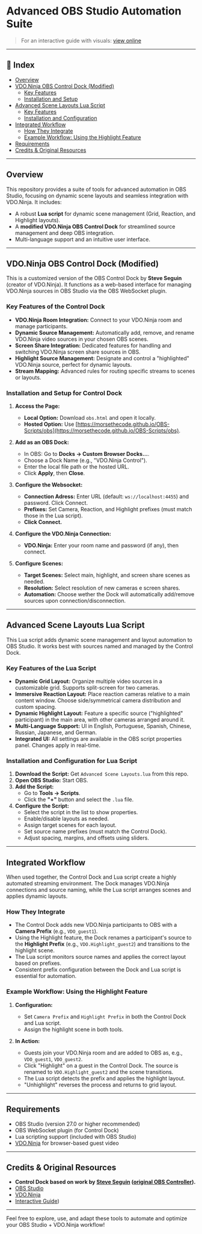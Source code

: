 # Advanced OBS Studio Automation Suite

> For an interactive guide with visuals: [view online](https://morsethecode.github.io/OBS-Scripts/guide.html)

---

## 📖 Index

- [Overview](#overview)
- [VDO.Ninja OBS Control Dock (Modified)](#vdoninja-obs-control-dock-modified)
  - [Key Features](#key-features-of-the-control-dock)
  - [Installation and Setup](#installation-and-setup-for-control-dock)
- [Advanced Scene Layouts Lua Script](#advanced-scene-layouts-lua-script)
  - [Key Features](#key-features-of-the-lua-script)
  - [Installation and Configuration](#installation-and-configuration-for-lua-script)
- [Integrated Workflow](#integrated-workflow)
  - [How They Integrate](#how-they-integrate)
  - [Example Workflow: Using the Highlight Feature](#example-workflow-using-the-highlight-feature)
- [Requirements](#requirements)
- [Credits & Original Resources](#credits--original-resources)

---

## Overview

This repository provides a suite of tools for advanced automation in OBS Studio, focusing on dynamic scene layouts and seamless integration with VDO.Ninja. It includes:

- A robust **Lua script** for dynamic scene management (Grid, Reaction, and Highlight layouts).
- A **modified VDO.Ninja OBS Control Dock** for streamlined source management and deep OBS integration.
- Multi-language support and an intuitive user interface.

---

## VDO.Ninja OBS Control Dock (Modified)

This is a customized version of the OBS Control Dock by **Steve Seguin** (creator of VDO.Ninja). It functions as a web-based interface for managing VDO.Ninja sources in OBS Studio via the OBS WebSocket plugin.

### Key Features of the Control Dock

- **VDO.Ninja Room Integration:** Connect to your VDO.Ninja room and manage participants.
- **Dynamic Source Management:** Automatically add, remove, and rename VDO.Ninja video sources in your chosen OBS scenes.
- **Screen Share Integration:** Dedicated features for handling and switching VDO.Ninja screen share sources in OBS.
- **Highlight Source Management:** Designate and control a "highlighted" VDO.Ninja source, perfect for dynamic layouts.
- **Stream Mapping:** Advanced rules for routing specific streams to scenes or layouts.

### Installation and Setup for Control Dock

1. **Access the Page:**
   - **Local Option:** Download `obs.html` and open it locally.
   - **Hosted Option:** Use [https://morsethecode.github.io/OBS-Scripts/obs](https://morsethecode.github.io/OBS-Scripts/obs).

2. **Add as an OBS Dock:**
   - In OBS: Go to **Docks → Custom Browser Docks...**.
   - Choose a Dock Name (e.g., "VDO.Ninja Control").
   - Enter the local file path or the hosted URL.
   - Click **Apply**, then **Close**.

3. **Configure the Websocket:**
   - **Connection Adress:** Enter URL (default: `ws://localhost:4455`) and password. Click Connect.
   - **Prefixes:** Set Camera, Reaction, and Highlight prefixes (must match those in the Lua script).
   - **Click Connect.**
4. **Configure the VDO.Ninja Connection:**
   - **VDO.Ninja:** Enter your room name and password (if any), then connect.

5. **Configure Scenes:**
   - **Target Scenes:** Select main, highlight, and screen share scenes as needed.
   - **Resolution:** Select resolution of new cameras e screen shares.
   - **Automation:** Choose wether the Dock will automatically add/remove sources upon connection/disconnection.

---

## Advanced Scene Layouts Lua Script

This Lua script adds dynamic scene management and layout automation to OBS Studio. It works best with sources named and managed by the Control Dock.

### Key Features of the Lua Script

- **Dynamic Grid Layout:** Organize multiple video sources in a customizable grid. Supports split-screen for two cameras.
- **Immersive Reaction Layout:** Place reaction cameras relative to a main content window. Choose side/symmetrical camera distribution and custom spacing.
- **Dynamic Highlight Layout:** Feature a specific source ("highlighted" participant) in the main area, with other cameras arranged around it.
- **Multi-Language Support:** UI in English, Portuguese, Spanish, Chinese, Russian, Japanese, and German.
- **Integrated UI:** All settings are available in the OBS script properties panel. Changes apply in real-time.

### Installation and Configuration for Lua Script

1. **Download the Script:** Get `Advanced Scene Layouts.lua` from this repo.
2. **Open OBS Studio:** Start OBS.
3. **Add the Script:**
   - Go to **Tools → Scripts**.
   - Click the **"+"** button and select the `.lua` file.
4. **Configure the Script:**
   - Select the script in the list to show properties.
   - Enable/disable layouts as needed.
   - Assign target scenes for each layout.
   - Set source name prefixes (must match the Control Dock).
   - Adjust spacing, margins, and offsets using sliders.

---

## Integrated Workflow

When used together, the Control Dock and Lua script create a highly automated streaming environment. The Dock manages VDO.Ninja connections and source naming, while the Lua script arranges scenes and applies dynamic layouts.

### How They Integrate

- The Control Dock adds new VDO.Ninja participants to OBS with a **Camera Prefix** (e.g., `VDO_guest1`).
- Using the Highlight feature, the Dock renames a participant's source to the **Highlight Prefix** (e.g., `VDO.Highlight_guest2`) and transitions to the highlight scene.
- The Lua script monitors source names and applies the correct layout based on prefixes.
- Consistent prefix configuration between the Dock and Lua script is essential for automation.

### Example Workflow: Using the Highlight Feature

1. **Configuration:**
   - Set `Camera Prefix` and `Highlight Prefix` in both the Control Dock and Lua script.
   - Assign the highlight scene in both tools.

2. **In Action:**
   - Guests join your VDO.Ninja room and are added to OBS as, e.g., `VDO_guest1`, `VDO_guest2`.
   - Click "Highlight" on a guest in the Control Dock. The source is renamed to `VDO.Highlight_guest2` and the scene transitions.
   - The Lua script detects the prefix and applies the highlight layout.
   - "Unhighlight" reverses the process and returns to grid layout.

---

## Requirements

- OBS Studio (version 27.0 or higher recommended)
- OBS WebSocket plugin (for Control Dock)
- Lua scripting support (included with OBS Studio)
- [VDO.Ninja](https://vdo.ninja/) for browser-based guest video

---

## Credits & Original Resources

- **Control Dock based on work by [Steve Seguin](https://github.com/steveseguin) ([original OBS Controller](https://vdo.ninja/obs)).**
- [OBS Studio](https://obsproject.com/)
- [VDO.Ninja](https://vdo.ninja/)
- [Interactive Guide](https://morsethecode.github.io/OBS-Scripts/guide.html))

---

Feel free to explore, use, and adapt these tools to automate and optimize your OBS Studio + VDO.Ninja workflow!
